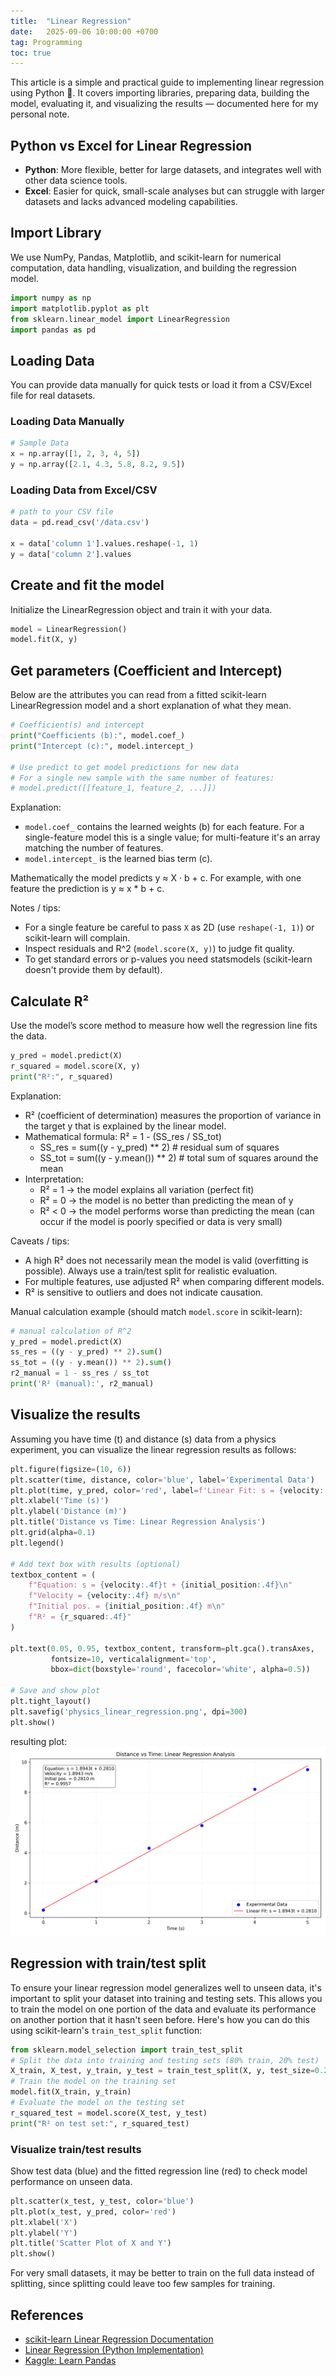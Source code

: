 ```yaml
---
title:  "Linear Regression"
date:   2025-09-06 10:00:00 +0700
tag: Programming 
toc: true
---
```


This article is a simple and practical guide to implementing linear regression using Python 🩵. It covers importing libraries, preparing data, building the model, evaluating it, and visualizing the results — documented here for my personal note.

## Python vs Excel for Linear Regression
- **Python**: More flexible, better for large datasets, and integrates well with other data science tools.
- **Excel**: Easier for quick, small-scale analyses but can struggle with larger datasets and lacks advanced modeling capabilities.

## Import Library
We use NumPy, Pandas, Matplotlib, and scikit-learn for numerical computation, data handling, visualization, and building the regression model.

```python
import numpy as np
import matplotlib.pyplot as plt
from sklearn.linear_model import LinearRegression
import pandas as pd
```

## Loading Data
You can provide data manually for quick tests or load it from a CSV/Excel file for real datasets.
### Loading Data Manually
```python
# Sample Data
x = np.array([1, 2, 3, 4, 5])
y = np.array([2.1, 4.3, 5.8, 8.2, 9.5]) 
```

### Loading Data from Excel/CSV
```python
# path to your CSV file
data = pd.read_csv('/data.csv')

x = data['column 1'].values.reshape(-1, 1)
y = data['column 2'].values
```

## Create and fit the model
Initialize the LinearRegression object and train it with your data.
```python
model = LinearRegression()
model.fit(X, y)
```

## Get parameters (Coefficient and Intercept)
Below are the attributes you can read from a fitted scikit-learn LinearRegression model and a short explanation of what they mean.

```python
# Coefficient(s) and intercept
print("Coefficients (b):", model.coef_)
print("Intercept (c):", model.intercept_)

# Use predict to get model predictions for new data
# For a single new sample with the same number of features:
# model.predict([[feature_1, feature_2, ...]])
```

Explanation:
- `model.coef_` contains the learned weights (b) for each feature. For a single-feature model this is a single value; for multi-feature it's an array matching the number of features.
- `model.intercept_` is the learned bias term (c).

Mathematically the model predicts y ≈ X · b + c. For example, with one feature the prediction is y ≈ x * b + c.

Notes / tips:
- For a single feature be careful to pass `X` as 2D (use `reshape(-1, 1)`) or scikit-learn will complain.
- Inspect residuals and R^2 (`model.score(X, y)`) to judge fit quality.
- To get standard errors or p-values you need statsmodels (scikit-learn doesn't provide them by default).

## Calculate R²
Use the model’s score method to measure how well the regression line fits the data.
```python
y_pred = model.predict(X)
r_squared = model.score(X, y)
print("R²:", r_squared)
```

Explanation:
- R² (coefficient of determination) measures the proportion of variance in the target y that is explained by the linear model.
- Mathematical formula: R² = 1 - (SS_res / SS_tot)
  - SS_res = sum((y - y_pred) ** 2)  # residual sum of squares
  - SS_tot = sum((y - y.mean()) ** 2)  # total sum of squares around the mean
- Interpretation:
  - R² = 1 → the model explains all variation (perfect fit)
  - R² = 0 → the model is no better than predicting the mean of y
  - R² < 0 → the model performs worse than predicting the mean (can occur if the model is poorly specified or data is very small)

Caveats / tips:
- A high R² does not necessarily mean the model is valid (overfitting is possible). Always use a train/test split for realistic evaluation.
- For multiple features, use adjusted R² when comparing different models.
- R² is sensitive to outliers and does not indicate causation.

Manual calculation example (should match `model.score` in scikit-learn):

```python
# manual calculation of R^2
y_pred = model.predict(X)
ss_res = ((y - y_pred) ** 2).sum()
ss_tot = ((y - y.mean()) ** 2).sum()
r2_manual = 1 - ss_res / ss_tot
print('R² (manual):', r2_manual)
```

## Visualize the results
Assuming you have time (t) and distance (s) data from a physics experiment, you can visualize the linear regression results as follows:
```python
plt.figure(figsize=(10, 6))
plt.scatter(time, distance, color='blue', label='Experimental Data')
plt.plot(time, y_pred, color='red', label=f'Linear Fit: s = {velocity:.4f}t + {initial_position:.4f}')
plt.xlabel('Time (s)')
plt.ylabel('Distance (m)')
plt.title('Distance vs Time: Linear Regression Analysis')
plt.grid(alpha=0.1)
plt.legend()

# Add text box with results (optional)
textbox_content = (
    f"Equation: s = {velocity:.4f}t + {initial_position:.4f}\n"
    f"Velocity = {velocity:.4f} m/s\n"
    f"Initial pos. = {initial_position:.4f} m\n"
    f"R² = {r_squared:.4f}"
)

plt.text(0.05, 0.95, textbox_content, transform=plt.gca().transAxes,
         fontsize=10, verticalalignment='top', 
         bbox=dict(boxstyle='round', facecolor='white', alpha=0.5))

# Save and show plot
plt.tight_layout()
plt.savefig('physics_linear_regression.png', dpi=300)
plt.show()
```

resulting plot:
<img src="/assets/images/Linear Regression/physics_linear_regression.png" alt="Linear Regression Plot" style="max-width:100%;height:auto;">

## Regression with train/test split
To ensure your linear regression model generalizes well to unseen data, it's important to split your dataset into training and testing sets. This allows you to train the model on one portion of the data and evaluate its performance on another portion that it hasn't seen before. Here's how you can do this using scikit-learn's `train_test_split` function:
```python
from sklearn.model_selection import train_test_split
# Split the data into training and testing sets (80% train, 20% test)
X_train, X_test, y_train, y_test = train_test_split(X, y, test_size=0.2, random_state=42)
# Train the model on the training set
model.fit(X_train, y_train)
# Evaluate the model on the testing set
r_squared_test = model.score(X_test, y_test)
print("R² on test set:", r_squared_test)
```

### Visualize train/test results
Show test data (blue) and the fitted regression line (red) to check model performance on unseen data.
```python
plt.scatter(x_test, y_test, color='blue')
plt.plot(x_test, y_pred, color='red')
plt.xlabel('X')
plt.ylabel('Y')
plt.title('Scatter Plot of X and Y')
plt.show()
```

For very small datasets, it may be better to train on the full data instead of splitting, since splitting could leave too few samples for training.

## References
- [scikit-learn Linear Regression Documentation](https://scikit-learn.org/stable/user_guide.html)
- [Linear Regression (Python Implementation)](https://www.geeksforgeeks.org/machine-learning/linear-regression-python-implementation/)
- [Kaggle: Learn Pandas](https://www.kaggle.com/learn/pandas)